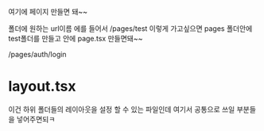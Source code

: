 여기에 페이지 만들면 돼~~

폴더에 원하는 url이름 에를 들어서 /pages/test 이렇게 가고싶으면
pages 폴더안에 test폴더를 만들고 안에 page.tsx 만들면돼~~

/pages/auth/login

# layout.tsx

이건 하위 폴더들의 레이아웃을 설정 할 수 있는 파일인데 여기서 공통으로 쓰일 부분들을 넣어주면되ㅋ
